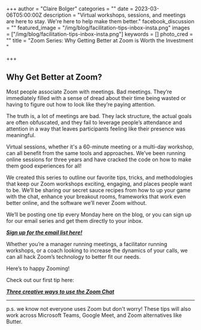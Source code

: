 +++
author = "Claire Bolger"
categories = ""
date = 2023-03-06T05:00:00Z
description = "Virtual workshops, sessions, and meetings are here to stay. We're here to help make them better."
facebook_discussion = ""
featured_image = "/img/blog/facilitation-tips-inbox-insta.png"
images = ["/img/blog/facilitation-tips-inbox-insta.png"]
keywords = []
photo_cred = ""
title = "Zoom Series: Why Getting Better at Zoom is Worth the Investment "

+++
## Why Get Better at Zoom?

Most people associate Zoom with meetings. Bad meetings. They’re immediately filled with a sense of dread about their time being wasted or having to figure out how to look like they’re paying attention.

The truth is, a lot of meetings are bad. They lack structure, the actual goals are often obfuscated, and they fail to leverage people’s attendance and attention in a way that leaves participants feeling like their presence was meaningful.

Virtual sessions, whether it's a 60-minute meeting or a multi-day workshop, can all benefit from the same tools and approaches. We’ve been running online sessions for three years and have cracked the code on how to make them good experiences for all!

We created this series to outline our favorite tips, tricks, and methodologies that keep our Zoom workshops exciting, engaging, and places people want to be. We’ll be sharing our secret sauce recipes from how to up your game with the chat, enhance your breakout rooms, frameworks that work even better online, and the software we’ll never Zoom without.

We’ll be posting one tip every Monday here on the blog, or you can sign up for our email series and get them directly to your inbox.

[**_Sign up for the email list here!_**](https://facilitatorcards.ck.page/6e80ec00fe)

Whether you’re a manager running meetings, a facilitator running workshops, or a coach looking to increase the dynamics of your calls, we can all hack Zoom’s technology to better fit our needs.

Here’s to happy Zooming!

Check out our first tip here:

[**_Three creative ways to use the Zoom Chat_**](https://www.facilitator.cards/blog/three-unique-ways-to-use-the-zoom-chat/)

***

p.s. we know not everyone uses Zoom but don't worry! These tips will also work across Microsoft Teams, Google Meet, and Zoom alternatives like Butter.